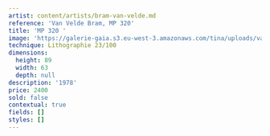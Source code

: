 ```yaml
---
artist: content/artists/bram-van-velde.md
reference: 'Van Velde Bram, MP 320'
title: 'MP 320 '
image: 'https://galerie-gaia.s3.eu-west-3.amazonaws.com/tina/uploads/van-velde-bram/mp-320-23100.jpg'
technique: Lithographie 23/100
dimensions:
  height: 89
  width: 63
  depth: null
description: '1978'
price: 2400
sold: false
contextual: true
fields: []
styles: []
---
```


